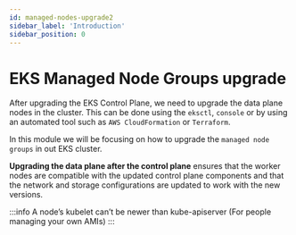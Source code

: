 ```yaml
---
id: managed-nodes-upgrade2
sidebar_label: 'Introduction'
sidebar_position: 0
---
```


# EKS Managed Node Groups upgrade

After upgrading the EKS Control Plane, we need to upgrade the data plane nodes in the cluster. This can be done using the `eksctl`, `console` or by using an automated tool such as `AWS CloudFormation` or `Terraform`.

In this module we will be focusing on how to upgrade the `managed node groups` in out EKS cluster.

**Upgrading the data plane after the control plane** ensures that the worker nodes are compatible with the updated control plane components and that the network and storage configurations are updated to work with the new versions.

:::info
A node’s kubelet can’t be newer than kube-apiserver (For people managing your own AMIs)
:::
